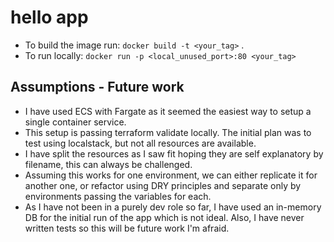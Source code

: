 # hello app
- To build the image run: `docker build -t <your_tag>` .
- To run locally: `docker run -p <local_unused_port>:80 <your_tag>`


## Assumptions - Future work
- I have used ECS with Fargate as it seemed the easiest way to setup a single container service.
- This setup is passing terraform validate locally. The initial plan was to test using localstack, but not all resources are available.
- I have split the resources as I saw fit hoping they are self explanatory by filename, this can always be challenged.
- Assuming this works for one environment, we can either replicate it for another one, or refactor using DRY principles and separate only by environments passing the variables for each.
- As I have not been in a purely dev role so far, I have used an in-memory DB for the initial run of the app which is not ideal. Also, I have never written tests so this will be future work I'm afraid.
